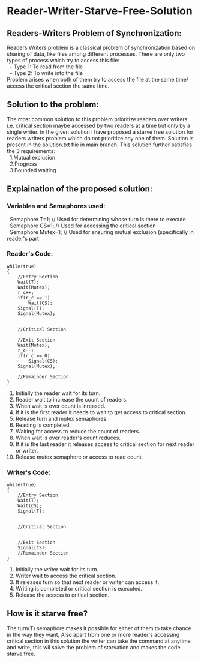 # Reader-Writer-Starve-Free-Solution
## Readers-Writers Problem of Synchronization:
Readers Writers problem is a classical problem of synchronization based on sharing of data, like files among different processes.
There are only two types of process which try to access this file:
<br>
  &nbsp; - Type 1: To read from the file
<br>
	&nbsp; - Type 2: To write into the file
<br>
  Problem arises when both of them try to access the file at the same time/ access the critical section the same time.

## Solution to the problem:
The most common solution to this problem prioritize readers over writers i.e. critical section maybe accessed by two readers at a time but only by a single writer.
In the given solution i have proposed a starve free solution for readers writers problem which do not prioritize any one of them. Solution is present in the solution.txt flie in main branch.
This solution further satisfies the 3 requirements:
 <br>
	&nbsp; 1.Mutual exclusion
 <br>
	&nbsp; 2.Progress
 <br>
	&nbsp; 3.Bounded waiting 

## Explaination of the proposed solution:
### Variables and Semaphores used:
&nbsp; Semaphore T=1;	// Used for determining whose turn is there to execute
    <br>
		&nbsp; Semaphore CS=1;	// Used for accessing the critical section
    <br>
		&nbsp; Semaphore Mutex=1;	// Used for ensuring mutual exclusion (specifically in reader's part
### Reader's Code:
```
while(true)
{
	//Entry Section
	Wait(T);
	Wait(Mutex);
	r_c++;
	if(r_c == 1)
		Wait(CS);
	Signal(T);
	Signal(Mutex);


	//Critical Section

	//Exit Section
	Wait(Mutex);
	r_c--;
	if(r_c == 0)
		Signal(CS);
	Signal(Mutex);
	
	//Remainder Section
}

```
1. Initially the reader wait for its turn.
2. Reader wait to increase the count of readers.
3. When wait is over count is inreased.
4. If it is the first reader it needs to wait to get access to critical section.
5. Release turn and mutex semaphores.
6. Reading is completed.
7. Waiting for access to reduce the count of readers.
8. When wait is over reader's count reduces.
9. If it is the last reader it releases access to critical section for next reader or writer.
10. Release mutex semaphore or access to read count.
### Writer's Code:
```
while(true)
{
	//Entry Section
	Wait(T);
	Wait(CS);
	Signal(T);


	//Critical Section
	

	//Exit Section
	Signal(CS);
	//Remainder Section
}

```
1. Initially the writer wait for its turn.
2. Writer wait to access the critical section.
3. It releases turn so that next reader or writer can access it.
4. Writing is completed or critical section is executed.
5. Release the access to critical section.

## How is it starve free?
The turn(T) semaphore makes it possible for either of them to take chance in the way they want, Also apart from one or more reader's accessing critical section in this solution the writer can take the command at anytime and write, this wil solve the problem of starvation and makes the code starve free.
